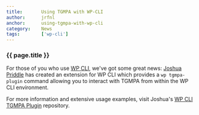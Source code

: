 ```yaml
---
title:       Using TGMPA with WP-CLI
author:      jrfnl
anchor:      using-tgmpa-with-wp-cli
category:    News
tags:        ['wp-cli']
---
```


### {{ page.title }}

For those of you who use [WP CLI], we've got some great news: [Joshua Priddle] has created an extension for WP CLI which provides a `wp tgmpa-plugin` command allowing you to interact with TGMPA from within the WP CLI environment.

For more information and extensive usage examples, visit Joshua's [WP CLI TGMPA Plugin] repository.

[WP CLI]: https://wp-cli.org/
[Joshua Priddle]: https://twitter.com/itspriddle
[WP CLI TGMPA Plugin]: https://github.com/itspriddle/wp-cli-tgmpa-plugin
